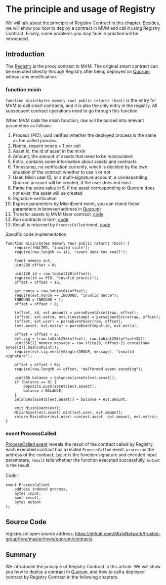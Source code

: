 # The principle and usage of Registry

We will talk about the principle of Registry Contract in this chapter. 
Besides, we will show you how to deploy a contract in MVM and call it using Registry Contract.
Finally, some problems you may face in practice will be introduced.

## Introduction
The [Registry](#source-code) is the proxy contract in MVM. 
The original smart contract can be executed directly through Registry after being deployed on [Quorum](/quorum/join) without any modification.

### function mixin 

`function mixin(bytes memory raw) public returns (bool)` is the entry for MVM to call smart contracts,
and it is also the only entry in the registry. All subsequent contract operations need to go through this function.

When MVM calls the mixin function, raw will be parsed into relevant parameters as follows:

1. Process (PID), uuid verifies whether the deployed process is the same as the called process
2. Nonce, require nonce + 1 per call
3. Asset id, the id of asset in the mixin
4. Amount, the amount of assets that need to be manipulated
5. Extra, contains some information about assets and contracts
6. Timestamp, no verification currently, which is decided by the own situation of the contract whether to use it or not
7. User, Mixin user ID, or a multi-signature account, a corresponding Quorum account will be created, if the user does not exist
8. Parse the extra value in 5, if the asset corresponding to Quorum does not exist, the asset will be created
9. Signature verification
10. Expose parameters by MixinEvent event, you can check these parameters in browser(address in [Quorum](/quorum/join))
11. Transfer assets to MVM User contract, [code](https://github.com/MixinNetwork/mvm-contracts/blob/main/contracts/mixin/registry.sol#L204)
12. Run contracts in turn, [code](https://github.com/MixinNetwork/mvm-contracts/blob/main/contracts/mixin/User.sol#L42)
13. Result is returned by `ProcessCalled` event, [code](https://github.com/MixinNetwork/mvm-contracts/blob/main/contracts/mixin/User.sol#L82)

Specific code implementation:

```solidity
function mixin(bytes memory raw) public returns (bool) {
    require(!HALTED, "invalid state");
    require(raw.length >= 141, "event data too small");

    Event memory evt;
    uint256 offset = 0;

    uint128 id = raw.toUint128(offset);
    require(id == PID, "invalid process");
    offset = offset + 16;

    evt.nonce = raw.toUint64(offset);
    require(evt.nonce == INBOUND, "invalid nonce");
    INBOUND = INBOUND + 1;
    offset = offset + 8;

    (offset, id, evt.amount) = parseEventAsset(raw, offset);
    (offset, evt.extra, evt.timestamp) = parseEventExtra(raw, offset);
    (offset, evt.user) = parseEventUser(raw, offset);
    (evt.asset, evt.extra) = parseEventInput(id, evt.extra);

    offset = offset + 2;
    evt.sig = [raw.toUint256(offset), raw.toUint256(offset+32)];
    uint256[2] memory message = raw.slice(0, offset-2).concat(new bytes(2)).hashToPoint();
    require(evt.sig.verifySingle(GROUP, message), "invalid signature");

    offset = offset + 64;
    require(raw.length == offset, "malformed event encoding");

    uint256 balance = balances[assets[evt.asset]];
    if (balance == 0) {
        deposits.push(assets[evt.asset]);
        balance = BALANCE;
    }
    balances[assets[evt.asset]] = balance + evt.amount;

    emit MixinEvent(evt);
    MixinAsset(evt.asset).mint(evt.user, evt.amount);
    return MixinUser(evt.user).run(evt.asset, evt.amount, evt.extra);
}
```

### event ProcessCalled

[ProcessCalled event](https://github.com/MixinNetwork/mvm-contracts/blob/main/contracts/mixin/User.sol#L11) 
reveals the result of the contract called by Registry, each executed contract has a related `ProcessCalled` event.
`process` is the address of the contract, `input` is the function signature and encoded input parameters,
`result` tells whether the function executed successfully, `output` is the result.

Code：
```solidity
event ProcessCalled(
    address indexed process,
    bytes input,
    bool result,
    bytes output
);
```

## Source Code

registry.sol open source address: <https://github.com/MixinNetwork/trusted-group/tree/master/mvm/quorum/contracts>

## Summary

We introduced the principle of Registry Contract in this article. We will show you how to deploy a contract in [Quorum](/quorum/join),
and how to call a deployed contract by Registry Contract in the following chapters.
